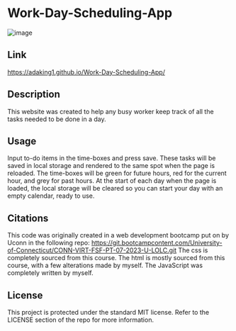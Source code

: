 # Work-Day-Scheduling-App

![image](https://github.com/adaking1/Work-Day-Scheduling-App/assets/137830553/62b06ae7-3f61-4ea4-b6ff-43a24b8e384c)

## Link

https://adaking1.github.io/Work-Day-Scheduling-App/

## Description

This website was created to help any busy worker keep track of all the tasks needed to be done in a day. 


## Usage

Input to-do items in the time-boxes and press save. These tasks will be saved in local storage and rendered to the same spot when the page is reloaded. The time-boxes will be green for future hours, red for the current hour, and grey for past hours. At the start of each day when the page is loaded, the local storage will be cleared so you can start your day with an empty calendar, ready to use.

## Citations

This code was originally created in a web development bootcamp put on by Uconn in the following repo: https://git.bootcampcontent.com/University-of-Connecticut/CONN-VIRT-FSF-PT-07-2023-U-LOLC.git
The css is completely sourced from this course. The html is mostly sourced from this course, with a few alterations made by myself. The JavaScript was completely written by myself.

## License

This project is protected under the standard MIT license. Refer to the LICENSE section of the repo for more information.
